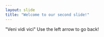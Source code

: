 ```yaml
---
layout: slide
title: "Welcome to our second slide!"
---
```

"Veni vidi vici"
Use the left arrow to go back!
